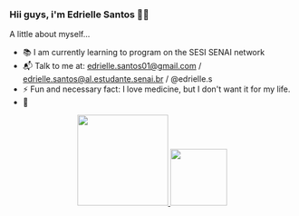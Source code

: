 ### Hii guys, i'm Edrielle Santos 👋🤍

A little about myself...

- 📚 I am currently learning to program on the SESI SENAI network 
- 📬 Talk to me at: edrielle.santos01@gmail.com / edrielle.santos@al.estudante.senai.br / @edrielle.s
- ⚡ Fun and necessary fact: I love medicine, but I don't want it for my life.
- 🌙

<div align="center">
  <a href="https://github.com/drisantos01">
  <img height="160em" src="https://github-readme-stats.vercel.app/api?username=drisantos01&show_icons=true&theme=dracula&include_all_commits=true&count_private=true"/>
  <img height="100em" src="https://github-readme-stats.vercel.app/api/top-langs/?username=drisantos01&layout=compact&langs_count=7&theme=dracula"/>
</div>
